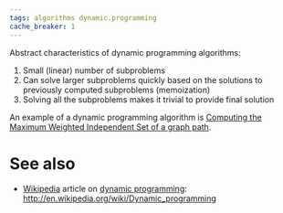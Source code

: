 ```yaml
---
tags: algorithms dynamic.programming
cache_breaker: 1
---
```


Abstract characteristics of dynamic programming algorithms:

1.  Small (linear) number of subproblems
2.  Can solve larger subproblems quickly based on the solutions to previously computed subproblems (memoization)
3.  Solving all the subproblems makes it trivial to provide final solution

An example of a dynamic programming algorithm is [Computing the Maximum Weighted Independent Set of a graph path](/wiki/Computing_the_Maximum_Weighted_Independent_Set_of_a_graph_path).

# See also

-   [Wikipedia](/wiki/Wikipedia) article on [dynamic programming](/wiki/dynamic_programming): <http://en.wikipedia.org/wiki/Dynamic_programming>

